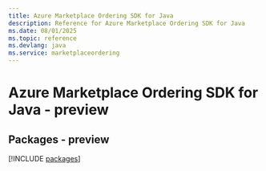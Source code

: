 ```yaml
---
title: Azure Marketplace Ordering SDK for Java
description: Reference for Azure Marketplace Ordering SDK for Java
ms.date: 08/01/2025
ms.topic: reference
ms.devlang: java
ms.service: marketplaceordering
---
```

# Azure Marketplace Ordering SDK for Java - preview
## Packages - preview
[!INCLUDE [packages](marketplace-ordering-index.md)]